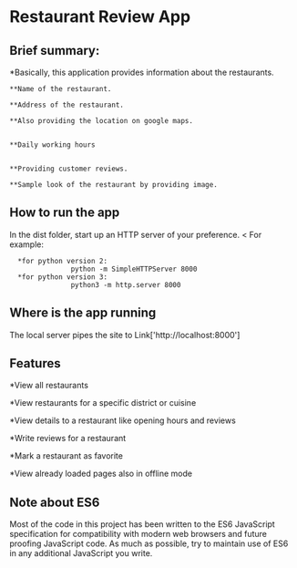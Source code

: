 # Restaurant Review App

## Brief summary:

   *Basically, this application provides information  about the restaurants.
   
	**Name of the restaurant.

	**Address of the restaurant. 

	**Also providing the location on google maps.


	**Daily working hours


	**Providing customer reviews.

	**Sample look of the restaurant by providing image.


## How to run the app

In the dist folder, start up an HTTP server of your preference. < For example: 
  
      *for python version 2:
                   python -m SimpleHTTPServer 8000
      *for python version 3:
                   python3 -m http.server 8000

## Where is the app running

The local server pipes the site to Link['http://localhost:8000']


## Features
*View all restaurants

*View restaurants for a specific district or cuisine

*View details to a restaurant like opening hours and reviews

*Write reviews for a restaurant

*Mark a restaurant as favorite

*View already loaded pages also in offline mode



## Note about ES6

Most of the code in this project has been written to the ES6 JavaScript specification for compatibility with modern web browsers and future proofing JavaScript code. As much as possible, try to maintain use of ES6 in any additional JavaScript you write. 
